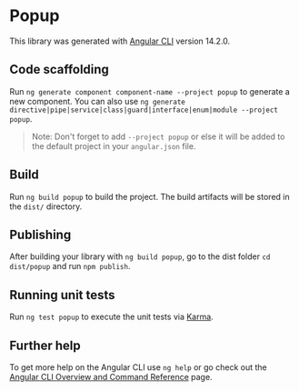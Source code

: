 # Popup

This library was generated with [Angular CLI](https://github.com/angular/angular-cli) version 14.2.0.

## Code scaffolding

Run `ng generate component component-name --project popup` to generate a new component. You can also use `ng generate directive|pipe|service|class|guard|interface|enum|module --project popup`.
> Note: Don't forget to add `--project popup` or else it will be added to the default project in your `angular.json` file. 

## Build

Run `ng build popup` to build the project. The build artifacts will be stored in the `dist/` directory.

## Publishing

After building your library with `ng build popup`, go to the dist folder `cd dist/popup` and run `npm publish`.

## Running unit tests

Run `ng test popup` to execute the unit tests via [Karma](https://karma-runner.github.io).

## Further help

To get more help on the Angular CLI use `ng help` or go check out the [Angular CLI Overview and Command Reference](https://angular.io/cli) page.
